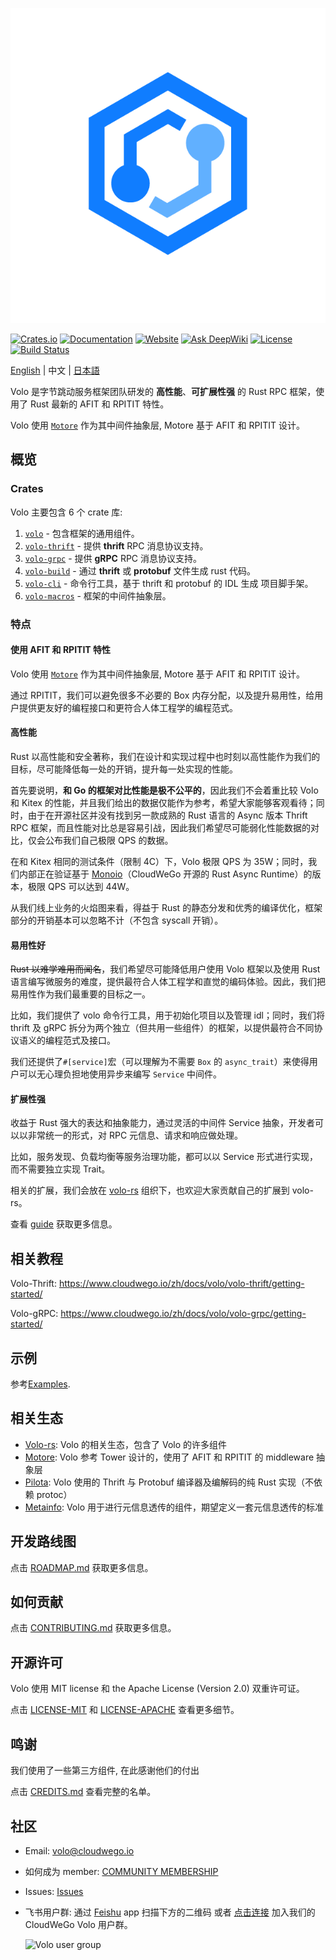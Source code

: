 ![Volo](https://github.com/cloudwego/volo/raw/main/.github/assets/logo.png?sanitize=true)

[![Crates.io](https://img.shields.io/crates/v/volo)](https://crates.io/crates/volo)
[![Documentation](https://docs.rs/volo/badge.svg)](https://docs.rs/volo)
[![Website](https://img.shields.io/website?up_message=cloudwego&url=https%3A%2F%2Fwww.cloudwego.io%2F)](https://www.cloudwego.io/)
[![Ask DeepWiki](https://deepwiki.com/badge.svg)](https://deepwiki.com/cloudwego/volo)
[![License](https://img.shields.io/crates/l/volo)](#license)
[![Build Status][actions-badge]][actions-url]

[actions-badge]: https://github.com/cloudwego/volo/actions/workflows/ci.yaml/badge.svg
[actions-url]: https://github.com/cloudwego/volo/actions

[English](README.md) | 中文 | [日本語](README-ja.md)

Volo 是字节跳动服务框架团队研发的 **高性能**、**可扩展性强** 的 Rust RPC 框架，使用了 Rust 最新的 AFIT 和 RPITIT 特性。

Volo 使用 [`Motore`][motore] 作为其中间件抽象层, Motore 基于 AFIT 和 RPITIT 设计。

## 概览

### Crates

Volo 主要包含 6 个 crate 库:

1. [`volo`][volo] - 包含框架的通用组件。
2. [`volo-thrift`][volo-thrift] - 提供 **thrift** RPC 消息协议支持。
3. [`volo-grpc`][volo-grpc] - 提供 **gRPC** RPC 消息协议支持。
4. [`volo-build`][volo-build] - 通过 **thrift** 或 **protobuf** 文件生成 rust 代码。
5. [`volo-cli`][volo-cli] - 命令行工具，基于 thrift 和 protobuf 的 IDL 生成 项目脚手架。
6. [`volo-macros`][volo-macros] - 框架的中间件抽象层。

### 特点

#### 使用 AFIT 和 RPITIT 特性

Volo 使用 [`Motore`][motore] 作为其中间件抽象层, Motore 基于 AFIT 和 RPITIT 设计。

通过 RPITIT，我们可以避免很多不必要的 Box 内存分配，以及提升易用性，给用户提供更友好的编程接口和更符合人体工程学的编程范式。

#### 高性能

Rust 以高性能和安全著称，我们在设计和实现过程中也时刻以高性能作为我们的目标，尽可能降低每一处的开销，提升每一处实现的性能。

首先要说明，**和 Go 的框架对比性能是极不公平的**，因此我们不会着重比较 Volo 和 Kitex 的性能，并且我们给出的数据仅能作为参考，希望大家能够客观看待；同时，由于在开源社区并没有找到另一款成熟的 Rust 语言的 Async 版本 Thrift RPC 框架，而且性能对比总是容易引战，因此我们希望尽可能弱化性能数据的对比，仅会公布我们自己极限 QPS 的数据。

在和 Kitex 相同的测试条件（限制 4C）下，Volo 极限 QPS 为 35W；同时，我们内部正在验证基于 [Monoio](https://github.com/bytedance/monoio)（CloudWeGo 开源的 Rust Async Runtime）的版本，极限 QPS 可以达到 44W。

从我们线上业务的火焰图来看，得益于 Rust 的静态分发和优秀的编译优化，框架部分的开销基本可以忽略不计（不包含 syscall 开销）。

#### 易用性好

~~Rust 以难学难用而闻名~~，我们希望尽可能降低用户使用 Volo 框架以及使用 Rust 语言编写微服务的难度，提供最符合人体工程学和直觉的编码体验。因此，我们把易用性作为我们最重要的目标之一。

比如，我们提供了 volo 命令行工具，用于初始化项目以及管理 idl；同时，我们将 thrift 及 gRPC 拆分为两个独立（但共用一些组件）的框架，以提供最符合不同协议语义的编程范式及接口。

我们还提供了`#[service]`宏（可以理解为不需要 `Box` 的 `async_trait`）来使得用户可以无心理负担地使用异步来编写 `Service` 中间件。

#### 扩展性强

收益于 Rust 强大的表达和抽象能力，通过灵活的中间件 Service 抽象，开发者可以以非常统一的形式，对 RPC 元信息、请求和响应做处理。

比如，服务发现、负载均衡等服务治理功能，都可以以 Service 形式进行实现，而不需要独立实现 Trait。

相关的扩展，我们会放在 [volo-rs](https://github.com/volo-rs) 组织下，也欢迎大家贡献自己的扩展到 volo-rs。

查看 [guide](https://www.cloudwego.io/zh/docs/volo/guide/) 获取更多信息。

## 相关教程

Volo-Thrift: https://www.cloudwego.io/zh/docs/volo/volo-thrift/getting-started/

Volo-gRPC: https://www.cloudwego.io/zh/docs/volo/volo-grpc/getting-started/

## 示例

参考[Examples](examples).

## 相关生态

- [Volo-rs][volo-rs]: Volo 的相关生态，包含了 Volo 的许多组件
- [Motore][motore]: Volo 参考 Tower 设计的，使用了 AFIT 和 RPITIT 的 middleware 抽象层
- [Pilota][pilota]: Volo 使用的 Thrift 与 Protobuf 编译器及编解码的纯 Rust 实现（不依赖 protoc）
- [Metainfo][metainfo]: Volo 用于进行元信息透传的组件，期望定义一套元信息透传的标准

## 开发路线图

点击 [ROADMAP.md](https://github.com/cloudwego/volo/blob/main/ROADMAP.md) 获取更多信息。

## 如何贡献

点击 [CONTRIBUTING.md](https://github.com/cloudwego/volo/blob/main/CONTRIBUTING.md) 获取更多信息。

## 开源许可

Volo 使用 MIT license 和 the Apache License (Version 2.0) 双重许可证。

点击 [LICENSE-MIT](https://github.com/cloudwego/volo/blob/main/LICENSE-MIT) 和 [LICENSE-APACHE](https://github.com/cloudwego/volo/blob/main/LICENSE-APACHE) 查看更多细节。

## 鸣谢

我们使用了一些第三方组件, 在此感谢他们的付出

点击 [CREDITS.md](https://github.com/cloudwego/volo/blob/main/CREDITS.md) 查看完整的名单。

## 社区

- Email: [volo@cloudwego.io](mailto:volo@cloudwego.io)
- 如何成为 member: [COMMUNITY MEMBERSHIP](https://github.com/cloudwego/community/blob/main/COMMUNITY_MEMBERSHIP.md)
- Issues: [Issues](https://github.com/cloudwego/volo/issues)
- 飞书用户群: 通过 [Feishu](https://www.feishu.cn/) app 扫描下方的二维码 或者 [点击连接](https://applink.feishu.cn/client/chat/chatter/add_by_link?link_token=b34v5470-8e4d-4c7d-bf50-8b2917af026b) 加入我们的 CloudWeGo Volo 用户群。

  <img src="https://github.com/cloudwego/volo/raw/main/.github/assets/volo-feishu-user-group.png" alt="Volo user group" width="50%" height="50%" />

[volo-rs]: https://github.com/volo-rs
[motore]: https://github.com/cloudwego/motore
[pilota]: https://github.com/cloudwego/pilota
[metainfo]: https://github.com/cloudwego/metainfo
[volo]: https://docs.rs/volo
[volo-thrift]: https://docs.rs/volo-thrift
[volo-grpc]: https://docs.rs/volo-grpc
[volo-build]: https://docs.rs/volo-build
[volo-cli]: https://crates.io/crates/volo-cli
[volo-macros]: https://docs.rs/volo-macros
[examples]: https://github.com/cloudwego/volo/tree/main/examples
